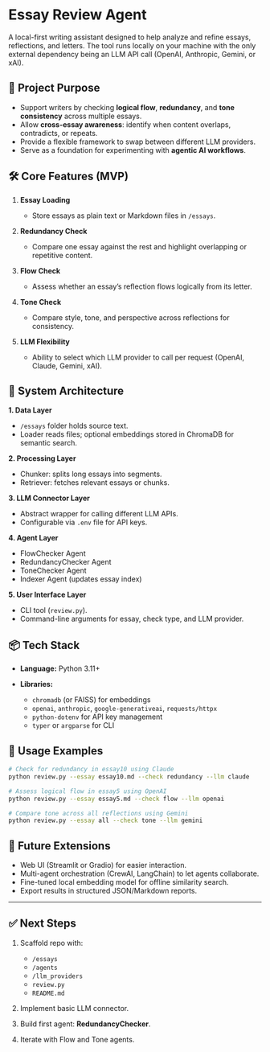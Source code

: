# Essay Review Agent

A local-first writing assistant designed to help analyze and refine essays, reflections, and letters. The tool runs locally on your machine with the only external dependency being an LLM API call (OpenAI, Anthropic, Gemini, or xAI).

## 🎯 Project Purpose

* Support writers by checking **logical flow**, **redundancy**, and **tone consistency** across multiple essays.
* Allow **cross-essay awareness**: identify when content overlaps, contradicts, or repeats.
* Provide a flexible framework to swap between different LLM providers.
* Serve as a foundation for experimenting with **agentic AI workflows**.

## 🛠️ Core Features (MVP)

1. **Essay Loading**

   * Store essays as plain text or Markdown files in `/essays`.

2. **Redundancy Check**

   * Compare one essay against the rest and highlight overlapping or repetitive content.

3. **Flow Check**

   * Assess whether an essay’s reflection flows logically from its letter.

4. **Tone Check**

   * Compare style, tone, and perspective across reflections for consistency.

5. **LLM Flexibility**

   * Ability to select which LLM provider to call per request (OpenAI, Claude, Gemini, xAI).

## 📐 System Architecture

**1. Data Layer**

* `/essays` folder holds source text.
* Loader reads files; optional embeddings stored in ChromaDB for semantic search.

**2. Processing Layer**

* Chunker: splits long essays into segments.
* Retriever: fetches relevant essays or chunks.

**3. LLM Connector Layer**

* Abstract wrapper for calling different LLM APIs.
* Configurable via `.env` file for API keys.

**4. Agent Layer**

* FlowChecker Agent
* RedundancyChecker Agent
* ToneChecker Agent
* Indexer Agent (updates essay index)

**5. User Interface Layer**

* CLI tool (`review.py`).
* Command-line arguments for essay, check type, and LLM provider.

## 📦 Tech Stack

* **Language:** Python 3.11+
* **Libraries:**

  * `chromadb` (or FAISS) for embeddings
  * `openai`, `anthropic`, `google-generativeai`, `requests/httpx`
  * `python-dotenv` for API key management
  * `typer` or `argparse` for CLI

## 🚀 Usage Examples

```bash
# Check for redundancy in essay10 using Claude
python review.py --essay essay10.md --check redundancy --llm claude

# Assess logical flow in essay5 using OpenAI
python review.py --essay essay5.md --check flow --llm openai

# Compare tone across all reflections using Gemini
python review.py --essay all --check tone --llm gemini
```

## 🔮 Future Extensions

* Web UI (Streamlit or Gradio) for easier interaction.
* Multi-agent orchestration (CrewAI, LangChain) to let agents collaborate.
* Fine-tuned local embedding model for offline similarity search.
* Export results in structured JSON/Markdown reports.

---

## ✅ Next Steps

1. Scaffold repo with:

   * `/essays`
   * `/agents`
   * `/llm_providers`
   * `review.py`
   * `README.md`
2. Implement basic LLM connector.
3. Build first agent: **RedundancyChecker**.
4. Iterate with Flow and Tone agents.